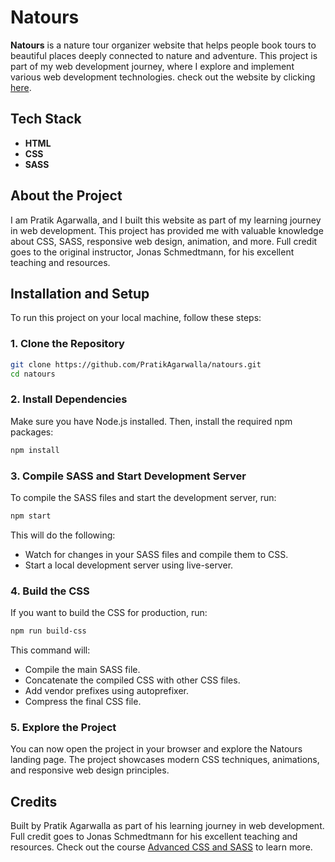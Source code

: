 # Natours

**Natours** is a nature tour organizer website that helps people book tours to beautiful places deeply connected to nature and adventure. This project is part of my web development journey, where I explore and implement various web development technologies. check out the website by clicking [here](https://natours-zeta-seven.vercel.app/).

## Tech Stack

- **HTML**
- **CSS**
- **SASS**

## About the Project

I am Pratik Agarwalla, and I built this website as part of my learning journey in web development. This project has provided me with valuable knowledge about CSS, SASS, responsive web design, animation, and more. Full credit goes to the original instructor, Jonas Schmedtmann, for his excellent teaching and resources.

## Installation and Setup

To run this project on your local machine, follow these steps:

### 1. Clone the Repository

```bash
git clone https://github.com/PratikAgarwalla/natours.git
cd natours

```

### 2. Install Dependencies

Make sure you have Node.js installed. Then, install the required npm packages:

```bash
npm install

```

### 3. Compile SASS and Start Development Server

To compile the SASS files and start the development server, run:

```bash
npm start

```

This will do the following:

- Watch for changes in your SASS files and compile them to CSS.
- Start a local development server using live-server.

### 4. Build the CSS

If you want to build the CSS for production, run:

```bash
npm run build-css

```

This command will:

- Compile the main SASS file.
- Concatenate the compiled CSS with other CSS files.
- Add vendor prefixes using autoprefixer.
- Compress the final CSS file.

### 5. Explore the Project

You can now open the project in your browser and explore the Natours landing page. The project showcases modern CSS techniques, animations, and responsive web design principles.

## Credits

Built by Pratik Agarwalla as part of his learning journey in web development. Full credit goes to Jonas Schmedtmann for his excellent teaching and resources. Check out the course [Advanced CSS and SASS](https://www.udemy.com/share/101Wkw3@X1Bq7xbD-pL_r-v4ZtkdcInX6pgfwbGok6S8gNZg5Cl4FW4kV6Xzl1BXGW0-HkuXKQ==/) to learn more.
